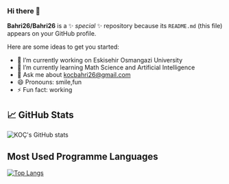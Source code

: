 ### Hi there 👋


**Bahri26/Bahri26** is a ✨ _special_ ✨ repository because its `README.md` (this file) appears on your GitHub profile.

Here are some ideas to get you started:

- 🔭 I’m currently working on Eskisehir Osmangazi University
- 🌱 I’m currently learning Math Science and Artificial Intelligence
- 💬 Ask me about kocbahri26@gmail.com
- 😄 Pronouns: smile,fun
- ⚡ Fun fact: working


## &#x1f4c8; GitHub Stats
![KOÇ's GitHub stats](https://github-readme-stats.vercel.app/api?username=Bahri26&show_icons=true&theme=Gradient)

## Most Used Programme Languages
[![Top Langs](https://github-readme-stats.vercel.app/api/top-langs/?username=Bahri26&layout=compact)](https://github.com/Bahri26/github-readme-stats)
